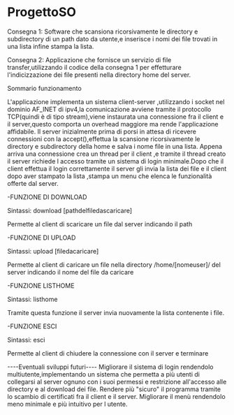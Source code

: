 # ProgettoSO

Consegna 1:
Software che scansiona ricorsivamente le directory e subdirectory di un path dato da utente,e inserisce i nomi dei file trovati in una lista infine stampa la lista.

Consegna 2:
Applicazione che fornisce un servizio di file transfer,utilizzando il codice della consegna 1 per effetturare l'indicizzazione dei file presenti nella directory home del server.

Sommario funzionamento

L'applicazione implementa un sistema client-server ,utilizzando i socket nel dominio AF_INET di ipv4,la comunicazione avviene tramite il protocollo TCP(quindi è di tipo stream),viene instaurata una connessione fra il client e il server,questo comporta un overhead maggiore ma rende l'applicazione affidabile.
Il server inizialmente prima di porsi in attesa di ricevere connessioni con la accept(),effettua la scansione ricorsivamente le directory e subdirectory della home e salva i nome file in una lista.
Appena arriva una connessione crea un thread per il client ,e tramite il thread creato il server richiede l accesso tramite un sistema di login minimale.Dopo che il client effettua il login correttamente il server gli invia la lista dei file e il client dopo aver stampato la lista ,stampa un menu che elenca le funzionalità offerte dal server.

-FUNZIONE DI DOWNLOAD

Sintassi: download [pathdelfiledascaricare]

Permette al client di scaricare un file dal server indicando il path

-FUNZIONE DI UPLOAD

Sintassi: upload [filedacaricare]

Permette al client di caricare un file nella directory /home/[nomeuser]/ del server indicando il nome del file da caricare

-FUNZIONE LISTHOME

Sintassi: listhome

Tramite questa funzione il server invia nuovamente la lista contenente i file.

-FUNZIONE ESCI

Sintassi: esci

Permette al client di chiudere la connessione con il server e terminare

----Eventuali sviluppi futuri----
Migliorare il sistema di login rendendolo multiutente,implementando un sistema che permetta a più utenti di collegarsi al server ognuno con i suoi permessi e restrizione all'accesso alle directory e al download dei file.
Rendere più "sicuro" il programma tramite lo scambio di certificati fra il client e il server.
Migliorare il menù rendendolo meno minimale e più intuitivo per l utente.


